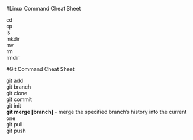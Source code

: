 #Linux Command Cheat Sheet

cd<br>
cp<br>
ls<br>
mkdir<br>
mv<br>
rm<br>
rmdir<br>

#Git Command Cheat Sheet

git add<br>
git branch<br>
git clone<br>
git commit<br>
git init<br>
<b>git merge [branch]</b> - merge the specified branch’s history into the current one<br>
git pull<br>
git push<br>

